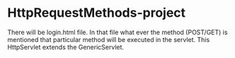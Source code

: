 # HttpRequestMethods-project
There will be login.html file. In that file what ever the method (POST/GET) is mentioned that particular method will be executed in the servlet. This HttpServlet extends the GenericServlet.
